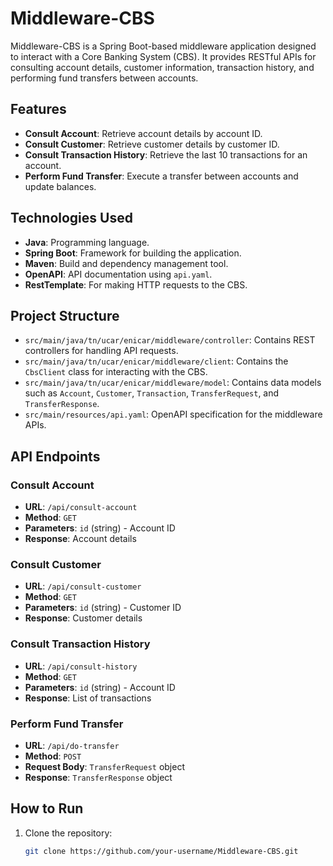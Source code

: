 # Middleware-CBS

Middleware-CBS is a Spring Boot-based middleware application designed to interact with a Core Banking System (CBS). It provides RESTful APIs for consulting account details, customer information, transaction history, and performing fund transfers between accounts.

## Features

- **Consult Account**: Retrieve account details by account ID.
- **Consult Customer**: Retrieve customer details by customer ID.
- **Consult Transaction History**: Retrieve the last 10 transactions for an account.
- **Perform Fund Transfer**: Execute a transfer between accounts and update balances.

## Technologies Used

- **Java**: Programming language.
- **Spring Boot**: Framework for building the application.
- **Maven**: Build and dependency management tool.
- **OpenAPI**: API documentation using `api.yaml`.
- **RestTemplate**: For making HTTP requests to the CBS.

## Project Structure

- `src/main/java/tn/ucar/enicar/middleware/controller`: Contains REST controllers for handling API requests.
- `src/main/java/tn/ucar/enicar/middleware/client`: Contains the `CbsClient` class for interacting with the CBS.
- `src/main/java/tn/ucar/enicar/middleware/model`: Contains data models such as `Account`, `Customer`, `Transaction`, `TransferRequest`, and `TransferResponse`.
- `src/main/resources/api.yaml`: OpenAPI specification for the middleware APIs.

## API Endpoints

### **Consult Account**
- **URL**: `/api/consult-account`
- **Method**: `GET`
- **Parameters**: `id` (string) - Account ID
- **Response**: Account details

### **Consult Customer**
- **URL**: `/api/consult-customer`
- **Method**: `GET`
- **Parameters**: `id` (string) - Customer ID
- **Response**: Customer details

### **Consult Transaction History**
- **URL**: `/api/consult-history`
- **Method**: `GET`
- **Parameters**: `id` (string) - Account ID
- **Response**: List of transactions

### **Perform Fund Transfer**
- **URL**: `/api/do-transfer`
- **Method**: `POST`
- **Request Body**: `TransferRequest` object
- **Response**: `TransferResponse` object

## How to Run

1. Clone the repository:
   ```bash
   git clone https://github.com/your-username/Middleware-CBS.git
